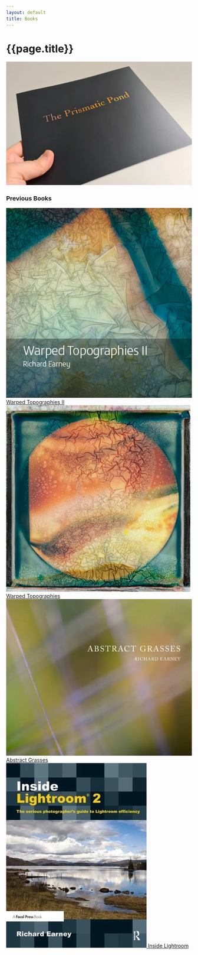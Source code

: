 ```yaml
---
layout: default
title: Books
---
```


# {{page.title}}

[![The Prismatic Pond](books/the-prismatic-pond-01.webp "The Prismatic Pond")](books/the-prismatic-pond)

### Previous Books

<div class="grid">
   <div>
   		<a href="warped-topographies-ii">
			<img src="warped-topographies-ii-01.webp" alt="Warped Topographies II" title="warped-topographies II" />
			<span class="gallerytitle">Warped Topographies II</span>
		</a>
   	</div>
   <div>
  	 <a href="warped-topographies">
			<img src="warped-topographies.webp" alt="Warped Topographies" title="Warped Topographies" />
			<span class="gallerytitle">Warped Topographies</span>
		</a>
  	</div>
   <div>
  	 <a href="abstract-grasses">
			<img src="abstract-grasses.webp" alt="Abstract Grasses" title="Abstract Grasses" />
			<span class="gallerytitle">Abstract Grasses</span>
		</a>
  	</div>
   <div>
   		<a href="inside-lightroom">
			<img src="inside-lightroom.webp" alt="Inside Lightroom" title="Inside Lightroom" />
			<span class="gallerytitle">Inside Lightroom</span>
		</a>
	</div>
</div>